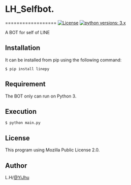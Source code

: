 # LH_Selfbot.
==================
[![License](https://img.shields.io/github/license/YiJhu/LH_Selfbot.svg)](https://github.com/YiJhu/LH_Selfbot/blob/master/LICENSE) [![python versions: 3.x](https://img.shields.io/badge/python-3.x-green.svg "Supported python versions: 3.x")](https://www.python.org/downloads/)

 A BOT for self of LINE
 
## Installation

It can be installed from pip using the following command:
```
$ pip install linepy
```

## Requirement

The BOT only can run on Python 3.

## Execution
```
$ python main.py
```

## License

This program using Mozilla Public License 2.0.

## Author

L.H/[@YiJhu](https://github.com/YiJhu)